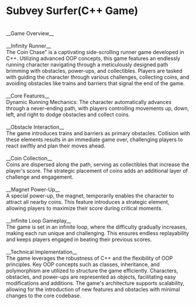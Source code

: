 # Subvey Surfer(C++ Game)
<br>
__Game Overview__
<br>
<br>
__Infinity Runner__
<br>
The Coin Chase" is a captivating side-scrolling runner game developed in C++. Utilizing advanced OOP concepts, this game features an endlessly running character navigating through a meticulously designed path brimming with obstacles, power-ups, and collectibles. Players are tasked with guiding the character through various challenges, collecting coins, and avoiding obstacles like trains and barriers that signal the end of the game.
<br><br>
__Core Features__
<br>
Dynamic Running Mechanics: The character automatically advances through a never-ending path, with players controlling movements up, down, left, and right to dodge obstacles and collect coins.
<br><br>
__Obstacle Interaction__
<br>
The game introduces trains and barriers as primary obstacles. Collision with these elements results in an immediate game over, challenging players to react swiftly and plan their moves ahead.
<br><br>
__Coin Collection__ 
<br>
Coins are dispersed along the path, serving as collectibles that increase the player's score. The strategic placement of coins adds an additional layer of challenge and engagement.
<br><br>
__Magnet Power-Up__ 
<br>
A special power-up, the magnet, temporarily enables the character to attract all nearby coins. This feature introduces a strategic element, allowing players to maximize their score during critical moments.
<br><br>
__Infinite Loop Gameplay__
<br>
The game is set in an infinite loop, where the difficulty gradually increases, making each run unique and challenging. This ensures endless replayability and keeps players engaged in beating their previous scores.
<br><br>
__Technical Implementation__

<br>
The game leverages the robustness of C++ and the flexibility of OOP principles. Key OOP concepts such as classes, inheritance, and polymorphism are utilized to structure the game efficiently. Characters, obstacles, and power-ups are represented as objects, facilitating easy modifications and additions. The game's architecture supports scalability, allowing for the introduction of new features and obstacles with minimal changes to the core codebase.
